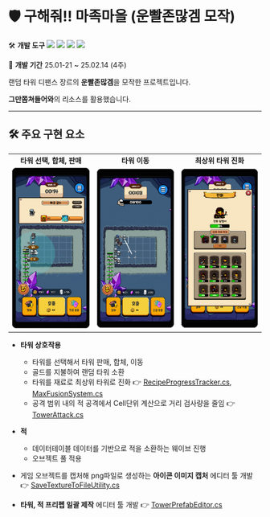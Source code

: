 # 🛡️ 구해줘!! 마족마을 (운빨존많겜 모작)


🛠️ **개발 도구**
<img src="https://img.shields.io/badge/C%23-80247B?style=flat-square&logo=csharp&logoColor=white"/> <img src="https://img.shields.io/badge/Unity-000000?style=flat-square&logo=unity&logoColor=white"/> <img src="https://img.shields.io/badge/Dotween-005E9D?style=flat-square&logo=dotween&logoColor=white"/> <img src="https://img.shields.io/badge/EasyTutorial-005E9D?style=flat-square&logo=easytutorial&logoColor=white"/>

📅 **개발 기간**
25.01-21 ~ 25.02.14 (4주)

랜덤 타워 디팬스 장르의 **운빨존많겜**을 모작한 프로젝트입니다.

**그만쫌쳐들어와**의 리소스를 활용했습니다.

---

## 🛠️ 주요 구현 요소
<table>
  <tr>
    <td align="center"><strong>타워 선택, 합체, 판매</strong></td>
    <td align="center"><strong>타워 이동</strong></td>
    <td align="center"><strong>최상위 타워 진화</strong></td>
  </tr>
  <tr>
    <td><img src="./Screenshot/TowerInfo.jpg" width="250"/></td>
    <td><img src="./Screenshot/TowerMove.jpg" width="250"/></td>
    <td><img src="./Screenshot/TowerFusion.jpg" width="250"/></td>
  </tr>
</table>

- **타워 상호작용**
  - 타워를 선택해서 타워 판매, 합체, 이동
  - 골드를 지불하여 랜덤 타워 소환
  - 타워를 재료로 최상위 타워로 진화 👉 [RecipeProgressTracker.cs](https://github.com/KALI-UM/Unity-MiniTeam9/blob/main/Assets/Scripts/RecipeProgressTracker.cs#L70), [MaxFusionSystem.cs](https://github.com/KALI-UM/Unity-MiniTeam9/blob/main/Assets/Scripts/MaxFusionSystem.cs#L45)
  - 공격 범위 내의 적 공격에서 Cell단위 계산으로 거리 검사량을 줄임 👉 [TowerAttack.cs](https://github.com/KALI-UM/Unity-MiniTeam9/blob/main/Assets/Scripts/TowerAttack.cs#L153)
- **적**
  - 데이터테이블 데이터를 기반으로 적을 소환하는 웨이브 진행
  - 오브젝트 풀 적용

- 게임 오브젝트를 캡처해 png파일로 생성하는 **아이콘 이미지 캡처** 에디터 툴 개발 👉 [SaveTextureToFileUtility.cs](https://github.com/KALI-UM/Unity-MiniTeam9/blob/main/Assets/Scripts/SaveTextureToFileUtility.cs)
- **타워, 적 프리펩 일괄 제작** 에디터 툴 개발 👉 [TowerPrefabEditor.cs](https://github.com/KALI-UM/Unity-MiniTeam9/blob/main/Assets/Editor/TowerPrefabEditor.cs)
  
